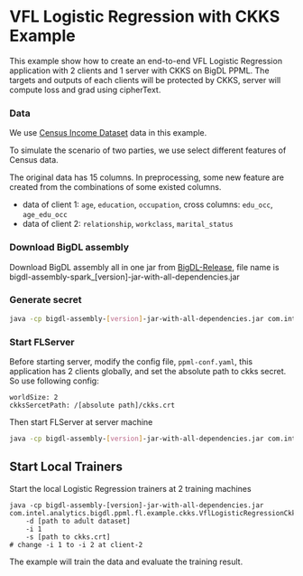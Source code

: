 # VFL Logistic Regression with CKKS Example

This example show how to create an end-to-end VFL Logistic Regression application with 2 clients and 1 server with CKKS on BigDL PPML.
The targets and outputs of each clients will be protected by CKKS, server will compute loss and grad using cipherText. 

### Data
We use [Census Income Dataset](https://archive.ics.uci.edu/ml/datasets/Census+Income) data in this example.

To simulate the scenario of two parties, we use select different features of Census data.

The original data has 15 columns. In preprocessing, some new feature are created from the combinations of some existed columns.

* data of client 1: `age`, `education`, `occupation`, cross columns: `edu_occ`, `age_edu_occ`
* data of client 2: `relationship`, `workclass`, `marital_status`

### Download BigDL assembly

Download BigDL assembly all in one jar from [BigDL-Release](https://bigdl.readthedocs.io/en/latest/doc/release.html), file name is bigdl-assembly-spark_[version]-jar-with-all-dependencies.jar

### Generate secret

```bash
java -cp bigdl-assembly-[version]-jar-with-all-dependencies.jar com.intel.analytics.bigdl.ppml.fl.example.ckks.GenerateCkksSecret ckks.crt
```

### Start FLServer
Before starting server, modify the config file, `ppml-conf.yaml`, this application has 2 clients globally, and set the absolute path to ckks secret. So use following config:
```
worldSize: 2
ckksSercetPath: /[absolute path]/ckks.crt
```
Then start FLServer at server machine
```bash
java -cp bigdl-assembly-[version]-jar-with-all-dependencies.jar com.intel.analytics.bigdl.ppml.fl.FLServer
```

## Start Local Trainers
Start the local Logistic Regression trainers at 2 training machines
```
java -cp bigdl-assembly-[version]-jar-with-all-dependencies.jar com.intel.analytics.bigdl.ppml.fl.example.ckks.VflLogisticRegressionCkks
    -d [path to adult dataset]
    -i 1
    -s [path to ckks.crt]
# change -i 1 to -i 2 at client-2
```

The example will train the data and evaluate the training result.
